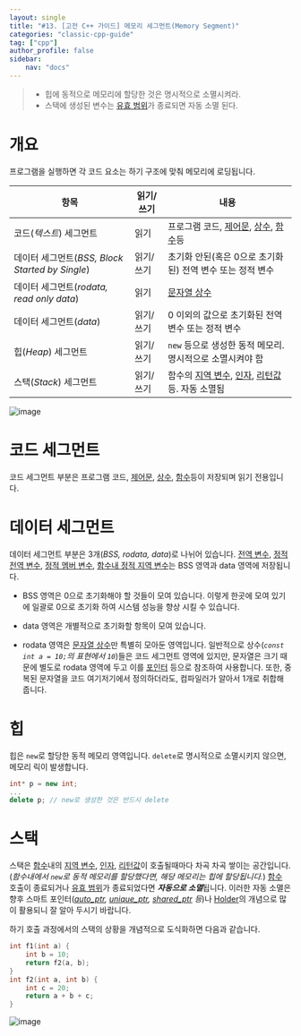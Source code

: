 ```yaml
---
layout: single
title: "#13. [고전 C++ 가이드] 메모리 세그먼트(Memory Segment)"
categories: "classic-cpp-guide"
tag: ["cpp"]
author_profile: false
sidebar: 
    nav: "docs"
---
```


> * 힙에 동적으로 메모리에 할당한 것은 명시적으로 소멸시켜라.
> * 스택에 생성된 변수는 [유효 범위](https://tango1202.github.io/classic-cpp-guide/classic-cpp-guide-scope/)가 종료되면 자동 소멸 된다.

# 개요

프로그램을 실행하면 각 코드 요소는 하기 구조에 맞춰 메모리에 로딩됩니다. 

|항목|읽기/쓰기|내용|
|--|--|--|
|코드(*텍스트*) 세그먼트|읽기|프로그램 코드, [제어문](https://tango1202.github.io/classic-cpp-guide/classic-cpp-guide-statements/), [상수](https://tango1202.github.io/classic-cpp-guide/classic-cpp-guide-literals/), [함수](https://tango1202.github.io/classic-cpp-guide/classic-cpp-guide-function/)등|
|데이터 세그먼트(*BSS, Block Started by Single*)|읽기/쓰기|초기화 안된(혹은 0으로 초기화된) 전역 변수 또는 정적 변수|
|데이터 세그먼트(*rodata, read only data*)|읽기|[문자열 상수](https://tango1202.github.io/classic-cpp-guide/classic-cpp-guide-literals/#%EB%AC%B8%EC%9E%90%EC%97%B4-%EC%83%81%EC%88%98)|
|데이터 세그먼트(*data*)|읽기/쓰기|0 이외의 값으로 초기화된 전역 변수 또는 정적 변수|
|힙(*Heap*) 세그먼트|읽기/쓰기|`new` 등으로 생성한 동적 메모리. 명시적으로 소멸시켜야 함|
|스택(*Stack*) 세그먼트|읽기/쓰기|함수의 [지역 변수](https://tango1202.github.io/classic-cpp-guide/classic-cpp-guide-static-extern-lifetime/#%EC%A7%80%EC%97%AD-%EB%B3%80%EC%88%98), [인자](https://tango1202.github.io/classic-cpp-guide/classic-cpp-guide-function/#%EC%9D%B8%EC%9E%90%EB%A7%A4%EA%B0%9C%EB%B3%80%EC%88%98-parameter), [리턴값](https://tango1202.github.io/classic-cpp-guide/classic-cpp-guide-function/#%EB%A6%AC%ED%84%B4%EA%B0%92)등. 자동 소멸됨| 

![image](https://github.com/tango1202/tango1202.github.io/assets/133472501/5905dc13-603e-4ee3-9d19-e51b60e03cef)

# 코드 세그먼트

코드 세그먼트 부분은 프로그램 코드, [제어문](https://tango1202.github.io/classic-cpp-guide/classic-cpp-guide-statements/), [상수](https://tango1202.github.io/classic-cpp-guide/classic-cpp-guide-literals/), [함수](https://tango1202.github.io/classic-cpp-guide/classic-cpp-guide-function/)등이 저장되며 읽기 전용입니다.

# 데이터 세그먼트 

데이터 세그먼트 부분은 3개(*BSS, rodata, data*)로 나뉘어 있습니다. [전역 변수](https://tango1202.github.io/classic-cpp-guide/classic-cpp-guide-static-extern-lifetime/#%EC%A0%84%EC%97%AD-%EB%B3%80%EC%88%98), [정적 전역 변수](https://tango1202.github.io/classic-cpp-guide/classic-cpp-guide-static-extern-lifetime/#%EC%A0%95%EC%A0%81-%EC%A0%84%EC%97%AD-%EB%B3%80%EC%88%98), [정적 멤버 변수](https://tango1202.github.io/classic-cpp-guide/classic-cpp-guide-static-extern-lifetime/#%EC%A0%95%EC%A0%81-%EB%A9%A4%EB%B2%84-%EB%B3%80%EC%88%98), [함수내 정적 지역 변수](https://tango1202.github.io/classic-cpp-guide/classic-cpp-guide-static-extern-lifetime/#%ED%95%A8%EC%88%98%EB%82%B4-%EC%A0%95%EC%A0%81-%EC%A7%80%EC%97%AD-%EB%B3%80%EC%88%98)는 BSS 영역과 data 영역에 저장됩니다.

* BSS 영역은 0으로 초기화해야 할 것들이 모여 있습니다. 이렇게 한곳에 모여 있기에 일괄로 0으로 초기화 하여 시스템 성능을 향상 시킬 수 있습니다.
   
* data 영역은 개별적으로 초기화할 항목이 모여 있습니다.

* rodata 영역은 [문자열 상수](https://tango1202.github.io/classic-cpp-guide/classic-cpp-guide-literals/#%EB%AC%B8%EC%9E%90%EC%97%B4-%EC%83%81%EC%88%98)만 특별히 모아둔 영역입니다. 일반적으로 상수(*`const int a = 10;`의 표현에서 `10`*)들은 코드 세그먼트 영역에 있지만, 문자열은 크기 때문에 별도로 rodata 영역에 두고 이를 [포인터](https://tango1202.github.io/classic-cpp-guide/classic-cpp-guide-pointer-reference/) 등으로 참조하여 사용합니다. 또한, 중복된 문자열을 코드 여기저기에서 정의하더라도, 컴파일러가 알아서 1개로 취합해 줍니다. 

# 힙

힙은 `new`로 할당한 동적 메모리 영역입니다. `delete`로 명시적으로 소멸시키지 않으면, 메모리 릭이 발생합니다.
  
```cpp
int* p = new int;
...
delete p; // new로 생성한 것은 반드시 delete
```
  
# 스택

스택은 [함수](https://tango1202.github.io/classic-cpp-guide/classic-cpp-guide-function/)내의 [지역 변수](https://tango1202.github.io/classic-cpp-guide/classic-cpp-guide-static-extern-lifetime/#%EC%A7%80%EC%97%AD-%EB%B3%80%EC%88%98), [인자](https://tango1202.github.io/classic-cpp-guide/classic-cpp-guide-function/#%EC%9D%B8%EC%9E%90%EB%A7%A4%EA%B0%9C%EB%B3%80%EC%88%98-parameter), [리턴값](https://tango1202.github.io/classic-cpp-guide/classic-cpp-guide-function/#%EB%A6%AC%ED%84%B4%EA%B0%92)이 호출될때마다 차곡 차곡 쌓이는 공간입니다.(*함수내에서 `new`로 동적 메모리를 할당했다면, 해당 메모리는 힙에 할당됩니다.*) [함수](https://tango1202.github.io/classic-cpp-guide/classic-cpp-guide-function/) 호출이 종료되거나 [유효 범위](https://tango1202.github.io/classic-cpp-guide/classic-cpp-guide-scope/)가 종료되었다면 ***자동으로 소멸***됩니다. 이러한 자동 소멸은 향후 스마트 포인터(*[auto_ptr](https://tango1202.github.io/classic-cpp-stl/classic-cpp-stl-auto_ptr/), [unique_ptr](https://tango1202.github.io/mordern-cpp-stl/mordern-cpp-stl-unique_ptr/), [shared_ptr](https://tango1202.github.io/mordern-cpp-stl/mordern-cpp-stl-shared_ptr-weak_ptr/) 등*)나 [Holder](https://tango1202.github.io/cpp-coding-pattern/cpp-coding-pattern-holder/)의 개념으로 많이 활용되니 잘 알아 두시기 바랍니다.
  
하기 호출 과정에서의 스택의 상황을 개념적으로 도식화하면 다음과 같습니다.

```cpp
int f1(int a) {
    int b = 10;
    return f2(a, b);
}
int f2(int a, int b) {
    int c = 20;
    return a + b + c;
}
```

![image](https://github.com/tango1202/tango1202.github.io/assets/133472501/d1d0de8f-f0dd-4f60-aa29-0f3769b53041)
